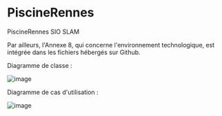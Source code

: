 # PiscineRennes
PiscineRennes SIO SLAM

Par ailleurs, l'Annexe 8, qui concerne l'environnement technologique, est intégrée dans les fichiers hébergés sur Github.


Diagramme de classe : 

![image](https://github.com/Chic0s/PiscineRennes/assets/96829109/4681846f-f7f3-4795-8d7a-122ee8568ceb)


Diagramme de cas d'utilisation : 

![image](https://github.com/Chic0s/PiscineRennes/assets/96829109/478e7ccb-1e14-4ee8-8f83-fb3194bdb08b)
